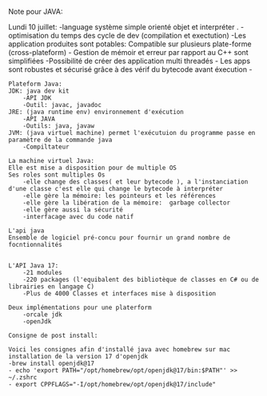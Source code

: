 Note pour JAVA:

Lundi 10 juillet:
-language système simple orienté objet et interpréter .
-optimisation du temps des cycle de dev (compilation et exectution)
-Les application produites sont potables: Compatible sur plusieurs plate-forme (cross-plateform) - Gestion de mémoir et erreur par rapport au C++ sont simplifiées
-Possibilité de créer des application multi threadés - Les apps sont robustes et sécurisé grâce à des vérif du bytecode avant éxecution -

    Plateform Java:
    JDK: java dev kit
        -API JDK
        -Outil: javac, javadoc
    JRE: (java runtime env) environnement d'exécution
        -API JAVA
        -Outils: java, javaw
    JVM: (java virtuel machine) permet l'exécutuion du programme passe en paramètre de la commande java
        -Compiltateur

    La machine virtuel Java:
    Elle est mise a disposition pour de multiple OS
    Ses roles sont multiples Os
        -elle change des classes( et leur bytecode ), a l'instanciation d'une classe c'est elle qui change le bytecode à interpréter
        -elle gère la mémoire: les pointeurs et les références
        -elle gère la libération de la mémoire:  garbage collector
        -elle gère aussi la sécurité
        -interfacage avec du code natif

    L'api java
    Ensemble de logiciel pré-concu pour fournir un grand nombre de focntionnalités


    L'API Java 17:
        -21 modules
        -220 packages (l'equibalent des bibliotèque de classes en C# ou de librairies en langage C)
        -Plus de 4000 Classes et interfaces mise à disposition

    Deux implémentations pour une platerform
        -orcale jdk
        -openJdk

    Consigne de post install:

    Voici les consignes afin d'installé java avec homebrew sur mac
    installation de la version 17 d'openjdk
    -brew install openjdk@17
    - echo 'export PATH="/opt/homebrew/opt/openjdk@17/bin:$PATH"' >> ~/.zshrc
    - export CPPFLAGS="-I/opt/homebrew/opt/openjdk@17/include"
